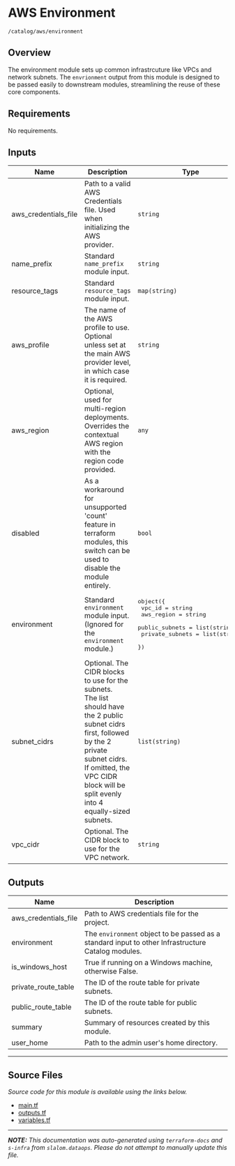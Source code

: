 
# AWS Environment

`/catalog/aws/environment`

## Overview


The environment module sets up common infrastrcuture like VPCs and network subnets. The `envrionment` output
from this module is designed to be passed easily to downstream modules, streamlining the reuse of these core components.

## Requirements

No requirements.

## Inputs

| Name | Description | Type | Default | Required |
|------|-------------|------|---------|:--------:|
| aws\_credentials\_file | Path to a valid AWS Credentials file. Used when initializing the AWS provider. | `string` | n/a | yes |
| name\_prefix | Standard `name_prefix` module input. | `string` | n/a | yes |
| resource\_tags | Standard `resource_tags` module input. | `map(string)` | n/a | yes |
| aws\_profile | The name of the AWS profile to use. Optional unless set at the main AWS provider level, in which case it is required. | `string` | `null` | no |
| aws\_region | Optional, used for multi-region deployments. Overrides the contextual AWS region with the region code provided. | `any` | `null` | no |
| disabled | As a workaround for unsupported 'count' feature in terraform modules, this switch can be used to disable the module entirely. | `bool` | `false` | no |
| environment | Standard `environment` module input. (Ignored for the `environment` module.) | <pre>object({<br>    vpc_id          = string<br>    aws_region      = string<br>    public_subnets  = list(string)<br>    private_subnets = list(string)<br>  })</pre> | `null` | no |
| subnet\_cidrs | Optional. The CIDR blocks to use for the subnets.<br>The list should have the 2 public subnet cidrs first, followed by the 2 private subnet cidrs.<br>If omitted, the VPC CIDR block will be split evenly into 4 equally-sized subnets. | `list(string)` | `null` | no |
| vpc\_cidr | Optional. The CIDR block to use for the VPC network. | `string` | `"10.0.0.0/16"` | no |

## Outputs

| Name | Description |
|------|-------------|
| aws\_credentials\_file | Path to AWS credentials file for the project. |
| environment | The `environment` object to be passed as a standard input to other Infrastructure Catalog modules. |
| is\_windows\_host | True if running on a Windows machine, otherwise False. |
| private\_route\_table | The ID of the route table for private subnets. |
| public\_route\_table | The ID of the route table for public subnets. |
| summary | Summary of resources created by this module. |
| user\_home | Path to the admin user's home directory. |

---------------------

## Source Files

_Source code for this module is available using the links below._

* [main.tf](https://github.com/slalom-ggp/dataops-infra/tree/master//catalog/aws/environment/main.tf)
* [outputs.tf](https://github.com/slalom-ggp/dataops-infra/tree/master//catalog/aws/environment/outputs.tf)
* [variables.tf](https://github.com/slalom-ggp/dataops-infra/tree/master//catalog/aws/environment/variables.tf)

---------------------

_**NOTE:** This documentation was auto-generated using
`terraform-docs` and `s-infra` from `slalom.dataops`.
Please do not attempt to manually update this file._
